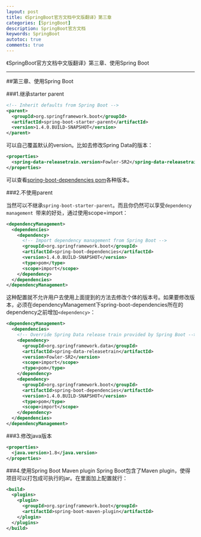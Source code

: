 ```yaml
---
layout: post
title: 《SpringBoot官方文档中文版翻译》第三章
categories: [SpringBoot]
description: SpringBoot官方文档
keywords: SpringBoot
autotoc: true
comments: true
---
```


《SpringBoot官方文档中文版翻译》第三章、使用Spring Boot

---

##第三章、使用Spring Boot

###1.继承starter parent

```xml
<!-- Inherit defaults from Spring Boot -->
<parent>
  <groupId>org.springframework.boot</groupId>
  <artifactId>spring-boot-starter-parent</artifactId>
  <version>1.4.0.BUILD-SNAPSHOT</version>
</parent>

```

可以自己覆盖默认的version。比如去修改Spring Data的版本：

```xml
<properties>
  <spring-data-releasetrain.version>Fowler-SR2</spring-data-releasetrain.version>
</properties>

```
可以查看[spring-boot-dependencies pom](https://github.com/spring-projects/spring-boot/blob/master/spring-boot-dependencies/pom.xml)各种版本。

###2.不使用parent

当然可以不继承`spring-boot-starter-parent`。而且你仍然可以享受`dependency management `带来的好处，通过使用scope=import：

```xml
<dependencyManagement>
  <dependencies>
    <dependency>
      <!-- Import dependency management from Spring Boot -->
      <groupId>org.springframework.boot</groupId>
      <artifactId>spring-boot-dependencies</artifactId>
      <version>1.4.0.BUILD-SNAPSHOT</version>
      <type>pom</type>
      <scope>import</scope>
    </dependency>
  </dependencies>
</dependencyManagement>

```
这种配置就不允许用户去使用上面提到的方法去修改个体的版本号。如果要修改版本，必须在dependencyManagement下spring-boot-dependencies所在的dependency之前增加`<dependency>`：

```xml
<dependencyManagement>
  <dependencies>
    <!-- Override Spring Data release train provided by Spring Boot -->
    <dependency>
      <groupId>org.springframework.data</groupId>
      <artifactId>spring-data-releasetrain</artifactId>
      <version>Fowler-SR2</version>
      <scope>import</scope>
      <type>pom</type>
    </dependency>
    <dependency>
      <groupId>org.springframework.boot</groupId>
      <artifactId>spring-boot-dependencies</artifactId>
      <version>1.4.0.BUILD-SNAPSHOT</version>
      <type>pom</type>
      <scope>import</scope>
    </dependency>
  </dependencies>
</dependencyManagement>

```

###3.修改java版本

```xml
<properties>
  <java.version>1.8</java.version>
</properties>

```

###4.使用Spring Boot Maven plugin
Spring Boot包含了Maven plugin，使得项目可以打包成可执行的jar。在<plugins>里面加上配置就行：

```xml
<build>
  <plugins>
    <plugin>
      <groupId>org.springframework.boot</groupId>
      <artifactId>spring-boot-maven-plugin</artifactId>
    </plugin>
  </plugins>
</build>

```
